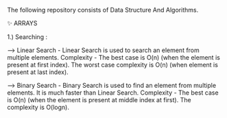 The following repository consists of Data Structure And Algorithms.

✨ ARRAYS

1.) Searching : 

--> Linear Search - Linear Search is used to search an element from multiple elements.
    Complexity    - The best case is O(n) (when the element is present at first index).
                    The worst case complexity is O(n) (when element is present at last index).
                    
--> Binary Search - Binary Search is used to find an element from multiple elements. It is much faster than Linear Search.
    Complexity    - The best case is O(n) (when the element is present at middle index at first).
                    The complexity is  O(logn).
